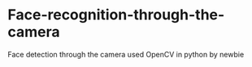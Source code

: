 # Face-recognition-through-the-camera
Face detection through the camera used OpenCV in python by newbie
